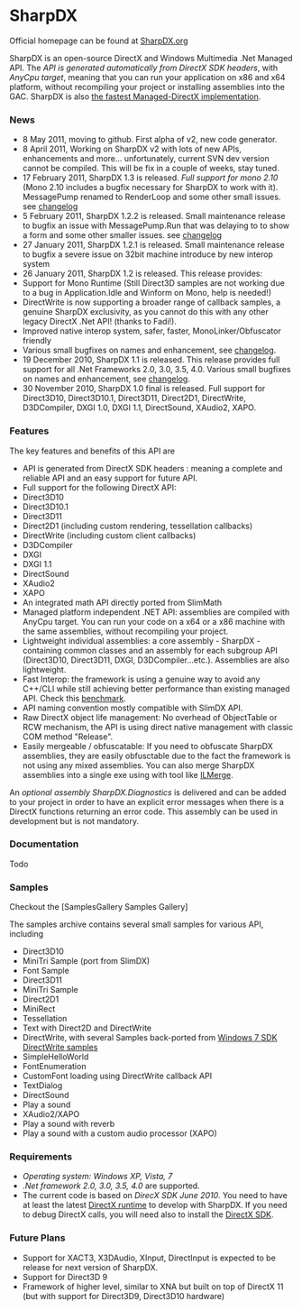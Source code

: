 # SharpDX
Official homepage can be found at [SharpDX.org](http://sharpdx.org)

SharpDX is an open-source DirectX and Windows Multimedia .Net Managed API. The *API is generated automatically from DirectX SDK headers*, with *AnyCpu target*, meaning that you can run your application on x86 and x64 platform, without recompiling your project or installing assemblies into the GAC. SharpDX is also [the fastest Managed-DirectX implementation](http://code4k.blogspot.com/2011/03/benchmarking-cnet-direct3d-11-apis-vs.html).

### News
* 8 May 2011, moving to github. First alpha of v2, new code generator.
* 8 April 2011, Working on SharpDX v2 with lots of new APIs, enhancements and more... unfortunately, current SVN dev version cannot be compiled. This will be fix in a couple of weeks, stay tuned.
* 17 February 2011, SharpDX 1.3 is released. *Full support for mono 2.10* (Mono 2.10 includes a bugfix necessary for SharpDX to work with it). MessagePump renamed to RenderLoop and some other small issues. see [changelog](http://code.google.com/p/sharpdx/source/browse/trunk/ChangeLog.txt?r=109)
* 5 February 2011, SharpDX 1.2.2 is released. Small maintenance release to bugfix an issue with MessagePump.Run that was delaying to to show a form and some other smaller issues. see [changelog](http://code.google.com/p/sharpdx/source/browse/trunk/ChangeLog.txt?r=104)
* 27 January 2011, SharpDX 1.2.1 is released. Small maintenance release to bugfix a severe issue on 32bit machine introduce by new interop system
* 26 January 2011, SharpDX 1.2 is released. This release provides:
 * Support for Mono Runtime (Still Direct3D samples are not working due to a bug in Application.Idle and Winform on Mono, help is needed!)
 * DirectWrite is now supporting a broader range of callback samples, a genuine SharpDX exclusivity, as you cannot do this with any other legacy DirectX .Net API! (thanks to Fadi!).
 * Improved native interop system, safer, faster, MonoLinker/Obfuscator friendly 
 * Various small bugfixes on names and enhancement, see [changelog](http://code.google.com/p/sharpdx/source/browse/trunk/ChangeLog.txt?r=94).
* 19 December 2010, SharpDX 1.1 is released. This release provides full support for all .Net Frameworks 2.0, 3.0, 3.5, 4.0. Various small bugfixes on names and enhancement, see [changelog](http://code.google.com/p/sharpdx/source/browse/trunk/ChangeLog.txt?r=65).
* 30 November 2010, SharpDX 1.0 final is released. Full support for Direct3D10, Direct3D10.1, Direct3D11, Direct2D1, DirectWrite, D3DCompiler, DXGI 1.0, DXGI 1.1, DirectSound, XAudio2, XAPO.

### Features
The key features and benefits of this API are
* API is generated from DirectX SDK headers : meaning a complete and reliable API and an easy support for future API.
* Full support for the following DirectX API:
 * Direct3D10
 * Direct3D10.1
 * Direct3D11
 * Direct2D1 (including custom rendering, tessellation callbacks)
 * DirectWrite (including custom client callbacks)
 * D3DCompiler
 * DXGI
 * DXGI 1.1
 * DirectSound
 * XAudio2
 * XAPO
 * An integrated math API directly ported from SlimMath
* Managed platform independent .NET API: assemblies are compiled with AnyCpu target. You can run your code on a x64 or a x86 machine with the same assemblies, without recompiling your project.
* Lightweight individual assemblies: a core assembly - SharpDX - containing common classes and an assembly for each subgroup API (Direct3D10, Direct3D11, DXGI, D3DCompiler...etc.). Assemblies are also lightweight.
* Fast Interop: the framework is using a genuine way to avoid any C++/CLI while still achieving better performance than existing managed API. Check this [benchmark](http://code4k.blogspot.com/2011/03/benchmarking-cnet-direct3d-11-apis-vs.html).
* API naming convention mostly compatible with SlimDX API.
* Raw DirectX object life management: No overhead of ObjectTable or RCW mechanism, the API is using direct native management with classic COM method "Release".
* Easily mergeable / obfuscatable: If you need to obfuscate SharpDX assemblies, they are easily obfusctable due to the fact the framework is not using any mixed assemblies. You can also merge SharpDX assemblies into a single exe using with tool like [ILMerge](http://research.microsoft.com/en-us/people/mbarnett/ilmerge.aspx).

An *optional assembly SharpDX.Diagnostics* is delivered and can be added to your project in order to have an explicit error messages when there is a DirectX functions returning an error code. This assembly can be used in development but is not mandatory.

### Documentation
Todo
 
### Samples

Checkout the [SamplesGallery Samples Gallery]

The samples archive contains several small samples for various API, including
* Direct3D10
 * MiniTri Sample (port from SlimDX)
 * Font Sample
* Direct3D11
 * MiniTri Sample
* Direct2D1 
 * MiniRect
 * Tessellation
 * Text with Direct2D and DirectWrite
* DirectWrite, with several Samples back-ported from  [Windows 7 SDK DirectWrite samples](http://msdn.microsoft.com/en-us/library/dd756563%28v=VS.85%29.aspx )
 * SimpleHelloWorld
 * FontEnumeration
 * CustomFont loading using DirectWrite callback API
 * TextDialog 
* DirectSound
 * Play a sound
* XAudio2/XAPO 
 * Play a sound with reverb
 * Play a sound with a custom audio processor (XAPO)

### Requirements
* *Operating system: Windows XP, Vista, 7*
* *.Net framework 2.0, 3.0, 3.5, 4.0* are supported.
* The current code is based on *DirecX SDK June 2010*. You need to have at least the latest [DirectX runtime](http://www.microsoft.com/downloads/en/details.aspx?displaylang=en&FamilyID=3b170b25-abab-4bc3-ae91-50ceb6d8fa8d ) to develop with SharpDX. If you need to debug DirectX calls, you will need also to install the [DirectX SDK](http://www.microsoft.com/downloads/en/details.aspx?displaylang=en&FamilyID=3021d52b-514e-41d3-ad02-438a3ba730ba ).

### Future Plans
* Support for XACT3, X3DAudio, XInput, DirectInput is expected to be release for next version of SharpDX.
* Support for Direct3D 9
* Framework of higher level, similar to XNA but built on top of DirectX 11 (but with support for Direct3D9, Direct3D10 hardware)
